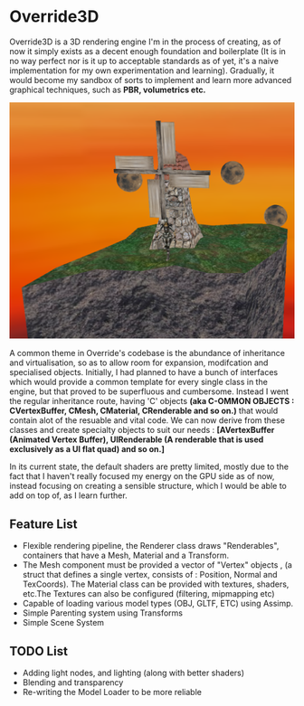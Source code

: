 # Override3D
Override3D is a 3D rendering engine I'm in the process of creating, as of now it simply exists as a decent enough foundation and boilerplate (It is in no way perfect nor is it up to acceptable standards as of yet, it's a naive implementation for my own experimentation and learning). Gradually, it would become my sandbox of sorts to implement and learn more advanced graphical techniques, such as **PBR, volumetrics etc.**

![Override Demo Scene](demo1.png)

A common theme in Override's codebase is the abundance of inheritance and virtualisation, so as to allow room for expansion, modifcation and specialised objects. Initially, I had planned to have a bunch of interfaces which would provide a common template for every single class in the engine, but that proved to be superfluous and cumbersome. Instead I went the regular inheritance route, having 'C' objects **(aka C-OMMON OBJECTS : CVertexBuffer, CMesh, CMaterial, CRenderable and so on.)** that would contain alot of the resuable and vital code. We can now derive from these classes and create specialty objects to suit our needs : **[AVertexBuffer (Animated Vertex Buffer), UIRenderable (A renderable that is used exclusively as a UI flat quad) and so on.]**

In its current state, the default shaders are pretty limited, mostly due to the fact that I haven't really focused my energy on the GPU side as of now, instead focusing on creating a sensible structure, which I would be able to add on top of, as I learn further. 

Feature List 
------
* Flexible rendering pipeline, the Renderer class draws "Renderables", containers that have a Mesh, Material and a Transform.
* The Mesh component must be provided a vector of "Vertex" objects , (a struct that defines a single vertex, consists of : Position, Normal and TexCoords). The Material class can be provided with textures, shaders, etc.The Textures can also be configured (filtering, mipmapping etc)
* Capable of loading various model types (OBJ, GLTF, ETC) using Assimp. 
* Simple Parenting system using Transforms
* Simple Scene System


TODO List 
------
* Adding light nodes, and lighting (along with better shaders)
* Blending and transparency
* Re-writing the Model Loader to be more reliable


